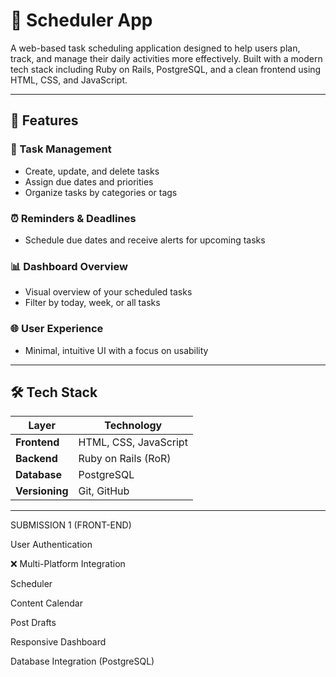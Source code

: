 # 📅 Scheduler App

A web-based task scheduling application designed to help users plan, track, and manage their daily activities more effectively. Built with a modern tech stack including Ruby on Rails, PostgreSQL, and a clean frontend using HTML, CSS, and JavaScript.

---

## 🌟 Features

### 📝 Task Management
- Create, update, and delete tasks
- Assign due dates and priorities
- Organize tasks by categories or tags

### ⏰ Reminders & Deadlines
- Schedule due dates and receive alerts for upcoming tasks

### 📊 Dashboard Overview
- Visual overview of your scheduled tasks
- Filter by today, week, or all tasks

### 🌐 User Experience
- Minimal, intuitive UI with a focus on usability

---

## 🛠️ Tech Stack

| Layer         | Technology              |
|---------------|--------------------------|
| **Frontend**  | HTML, CSS, JavaScript    |
| **Backend**   | Ruby on Rails (RoR)      |
| **Database**  | PostgreSQL               |
| **Versioning**| Git, GitHub              |

---

SUBMISSION 1 (FRONT-END)

 User Authentication

 ❌ Multi-Platform Integration

 Scheduler

 Content Calendar

 Post Drafts

 Responsive Dashboard

 Database Integration (PostgreSQL)




